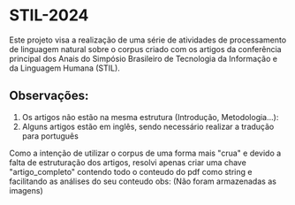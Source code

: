 # STIL-2024

Este projeto visa a realização de uma série de atividades de processamento de linguagem natural sobre o corpus criado com os artigos da conferência principal dos Anais do Simpósio Brasileiro de Tecnologia da Informação e da Linguagem Humana (STIL).

## Observações:

1. Os artigos não estão na mesma estrutura (Introdução, Metodologia...):
2. Alguns artigos estão em inglês, sendo necessário realizar a tradução para português

Como a intenção de utilizar o corpus de uma forma mais "crua" e devido a falta de estruturação dos artigos,
resolvi apenas criar uma chave "artigo_completo" contendo todo o conteudo do pdf como string e facilitando as análises do seu conteudo
obs: (Não foram armazenadas as imagens)
